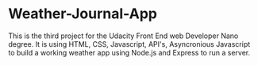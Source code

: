 # Weather-Journal-App 
This is the third project for the Udacity Front End web Developer Nano degree. It is using HTML, CSS, Javascript, API's, Asyncronious Javascript to build a working weather app using Node.js and Express to run a server.
